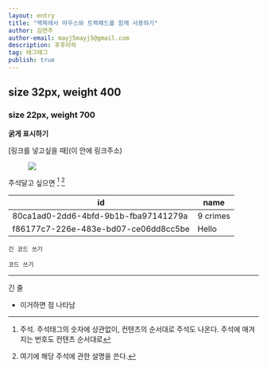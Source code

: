 ```yaml
---
layout: entry
title: "맥북에서 마우스와 트랙패드를 함께 사용하기"
author: 김연주
author-email: mayj5mayj5@gmail.com
description: 후후아하
tag: 태그태그
publish: true
---
```



## size 32px, weight 400 

### size 22px, weight 700 


**굵게 표시하기**

[링크를 넣고싶을 때](이 안에 링크주소) 


<figure> 
  <img src="/images/2017-02-13/fig_1.png"/>
</figure>


주석달고 싶으면 [^1] [^2] 


| id                                    | name     |
|---------------------------------------|----------|
| 80ca1ad0-2dd6-4bfd-9b1b-fba97141279a  | 9 crimes |
| f86177c7-226e-483e-bd07-ce06dd8cc5be  | Hello    |


```
긴 코드 쓰기
```

`코드 쓰기` 


--- 
긴 줄

- 이거하면 점 나타남


[^1]: 주석. 주석태그의 숫자에 상관없이, 컨텐츠의 순서대로 주석도 나온다. 주석에 매겨지는 번호도 컨텐츠 순서대로
[^2]: 여기에 해당 주석에 관한 설명을 쓴다. 